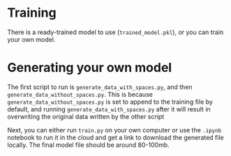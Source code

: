 # Training


There is a ready-trained model to use (`trained_model.pkl`), or you can train your own model.


# Generating your own model
The first script to run is `generate_data_with_spaces.py`, and then `generate_data_without_spaces.py`.
This is because `generate_data_without_spaces.py` is set to append to the training file by default, and running `generate_data_with_spaces.py` after it will result in overwriting the original data written by the other script


Next, you can either run `train.py` on your own computer or use the `.ipynb` notebook to run it in the cloud and get a link to download the generated file locally.
The final model file should be around 80-100mb.

